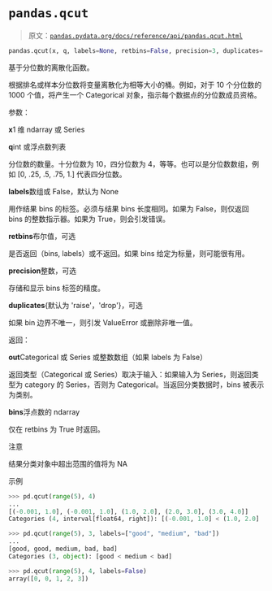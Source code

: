 # `pandas.qcut`

> 原文：[`pandas.pydata.org/docs/reference/api/pandas.qcut.html`](https://pandas.pydata.org/docs/reference/api/pandas.qcut.html)

```py
pandas.qcut(x, q, labels=None, retbins=False, precision=3, duplicates='raise')
```

基于分位数的离散化函数。

根据排名或样本分位数将变量离散化为相等大小的桶。例如，对于 10 个分位数的 1000 个值，将产生一个 Categorical 对象，指示每个数据点的分位数成员资格。

参数：

**x**1 维 ndarray 或 Series

**q**int 或浮点数列表

分位数的数量。十分位数为 10，四分位数为 4，等等。也可以是分位数数组，例如 [0, .25, .5, .75, 1.] 代表四分位数。

**labels**数组或 False，默认为 None

用作结果 bins 的标签。必须与结果 bins 长度相同。如果为 False，则仅返回 bins 的整数指示器。如果为 True，则会引发错误。

**retbins**布尔值，可选

是否返回（bins, labels）或不返回。如果 bins 给定为标量，则可能很有用。

**precision**整数，可选

存储和显示 bins 标签的精度。

**duplicates**{默认为 'raise'，'drop'}，可选

如果 bin 边界不唯一，则引发 ValueError 或删除非唯一值。

返回：

**out**Categorical 或 Series 或整数数组（如果 labels 为 False）

返回类型（Categorical 或 Series）取决于输入：如果输入为 Series，则返回类型为 category 的 Series，否则为 Categorical。当返回分类数据时，bins 被表示为类别。

**bins**浮点数的 ndarray

仅在 retbins 为 True 时返回。

注意

结果分类对象中超出范围的值将为 NA

示例

```py
>>> pd.qcut(range(5), 4)
... 
[(-0.001, 1.0], (-0.001, 1.0], (1.0, 2.0], (2.0, 3.0], (3.0, 4.0]]
Categories (4, interval[float64, right]): [(-0.001, 1.0] < (1.0, 2.0] ... 
```

```py
>>> pd.qcut(range(5), 3, labels=["good", "medium", "bad"])
... 
[good, good, medium, bad, bad]
Categories (3, object): [good < medium < bad] 
```

```py
>>> pd.qcut(range(5), 4, labels=False)
array([0, 0, 1, 2, 3]) 
```
